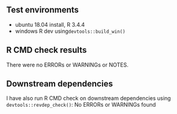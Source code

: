 ## Test environments
* ubuntu 18.04 install, R 3.4.4
* windows R dev using`devtools::build_win()`

## R CMD check results
There were no ERRORs or WARNINGs or NOTES.

## Downstream dependencies
I have also run R CMD check on downstream dependencies using
`devtools::revdep_check()`:
No ERRORs or WARNINGs found
